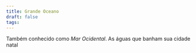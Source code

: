 ```yaml
---
title: Grande Oceano
draft: false
tags:
---
```

Também conhecido como *Mar Ocidental*. As águas que banham sua cidade natal 